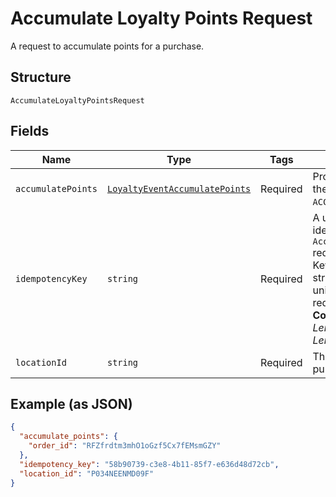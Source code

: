 
# Accumulate Loyalty Points Request

A request to accumulate points for a purchase.

## Structure

`AccumulateLoyaltyPointsRequest`

## Fields

| Name | Type | Tags | Description |
|  --- | --- | --- | --- |
| `accumulatePoints` | [`LoyaltyEventAccumulatePoints`](/doc/models/loyalty-event-accumulate-points.md) | Required | Provides metadata when the event `type` is `ACCUMULATE_POINTS`. |
| `idempotencyKey` | `string` | Required | A unique string that identifies the `AccumulateLoyaltyPoints` request.<br>Keys can be any valid string but must be unique for every request.<br>**Constraints**: *Minimum Length*: `1`, *Maximum Length*: `128` |
| `locationId` | `string` | Required | The [location](/doc/models/location.md) where the purchase was made. |

## Example (as JSON)

```json
{
  "accumulate_points": {
    "order_id": "RFZfrdtm3mhO1oGzf5Cx7fEMsmGZY"
  },
  "idempotency_key": "58b90739-c3e8-4b11-85f7-e636d48d72cb",
  "location_id": "P034NEENMD09F"
}
```

